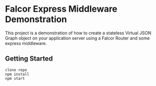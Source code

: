 # Falcor Express Middleware Demonstration

This project is a demonstration of how to create a stateless Virtual JSON Graph object on your application server using a Falcor Router and some express middleware.

## Getting Started

```
clone repo
npm install
npm start
```
